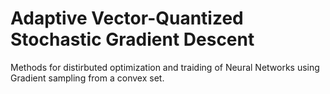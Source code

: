 # Adaptive Vector-Quantized Stochastic Gradient Descent
Methods for distirbuted optimization and traiding of Neural Networks using Gradient sampling from a convex set. 
